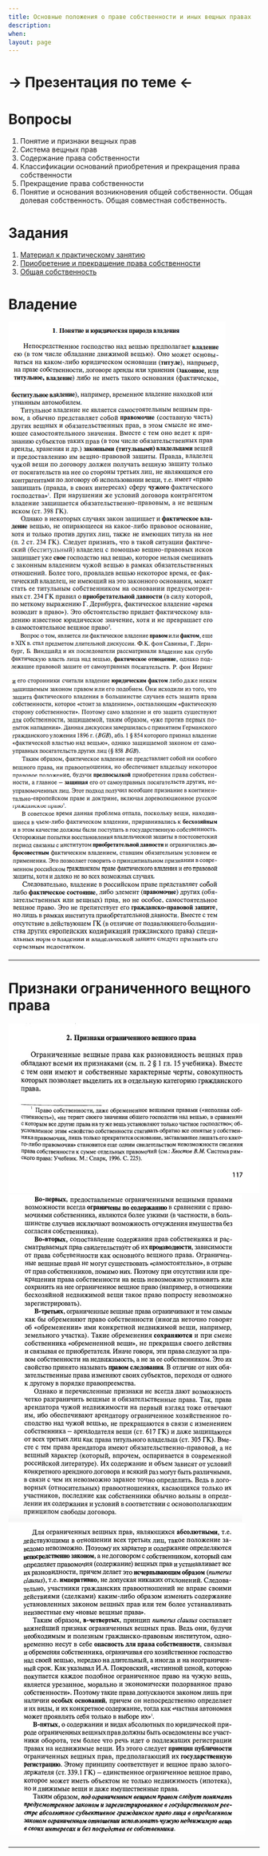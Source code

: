 ```yaml
---
title: Основные положения о праве собственности и иных вещных правах
description:
when:
layout: page
---
```


# &rarr; <a id="goToPresentation" target="_blank">Презентация по теме</a> &larr;

# Вопросы

1. Понятие и признаки вещных прав
2. Система вещных прав
3. Содержание права собственности
4. Классификации оснований приобретения и прекращения права собственности
5. Прекращение права собственности
6. Понятие и основания возникновения общей собственности. Общая долевая собственность. Общая совместная собственность.

# Задания

1. [Материал к практическому занятию](./11/eigentum-praktikum.pdf)
2. [Приобретение и прекращение права собственности](./11/p.pdf)
2. [Общая собственность](./11/o.pdf)

# Владение

![](./11/1.png)
![](./11/2.png)
![](./11/3.png)

<hr/>

# Признаки ограниченного вещного права

![](./11/pr/1.jpg)
![](./11/pr/2.jpg)
![](./11/pr/3.jpg)

<hr/>
